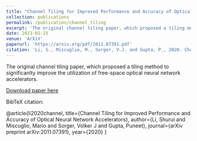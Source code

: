 ```yaml
---
title: "Channel Tiling for Improved Performance and Accuracy of Optical Neural Network Accelerators"
collection: publications
permalink: /publication/channel_tiling
excerpt: 'The original channel tiling paper, which proposed a tiling method to significanlty improve the utilization of free-space optical neural network accelerators.'
date: 2021-01-15
venue: 'ArXiV'
paperurl: 'https://arxiv.org/pdf/2011.07391.pdf'
citation: 'Li, S., Miscuglio, M., Sorger, V.J. and Gupta, P., 2020. Channel Tiling for Improved Performance and Accuracy of Optical Neural Network Accelerators. arXiv preprint arXiv:2011.07391.'
---
```

The original channel tiling paper, which proposed a tiling method to significanlty improve the utilization of free-space optical neural network accelerators.

[Download paper here](https://arxiv.org/pdf/2011.07391.pdf)

BibTeX citation: 

@article{li2020channel,
  title={Channel Tiling for Improved Performance and Accuracy of Optical Neural Network Accelerators},
  author={Li, Shurui and Miscuglio, Mario and Sorger, Volker J and Gupta, Puneet},
  journal={arXiv preprint arXiv:2011.07391},
  year={2020}
}